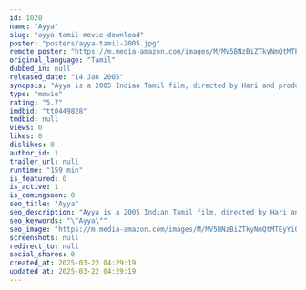 ```yaml
---
id: 1020
name: "Ayya"
slug: "ayya-tamil-movie-download"
poster: "posters/ayya-tamil-2005.jpg"
remote_poster: "https://m.media-amazon.com/images/M/MV5BNzBiZTkyNmQtMTEyYi00ZDE5LWFkNDQtM2ZjYjkxNjM3ZmQwXkEyXkFqcGdeQXVyOTk3NTc2MzE@._V1_SX300.jpg"
original_language: "Tamil"
dubbed_in: null
released_date: "14 Jan 2005"
synopsis: "Ayya is a 2005 Indian Tamil film, directed by Hari and produced by K. Balachander, Pushpa Kandaswamy. The film stars Sarath Kumar, Nayanthara, Prakash Raj, Napoleon and Vadivelu in lead roles. The film had musical score by Bharadw..."
type: "movie"
rating: "5.7"
imdbid: "tt0449828"
tmdbid: null
views: 0
likes: 0
dislikes: 0
author_id: 1
trailer_url: null
runtime: "159 min"
is_featured: 0
is_active: 1
is_comingsoon: 0
seo_title: "Ayya"
seo_description: "Ayya is a 2005 Indian Tamil film, directed by Hari and produced by K. Balachander, Pushpa Kandaswamy. The film stars Sarath Kumar, Nayanthara, Prakash Raj, Napoleon and Vadivelu in lead roles. The film had musical score by Bharadw..."
seo_keywords: "\"Ayya\""
seo_image: "https://m.media-amazon.com/images/M/MV5BNzBiZTkyNmQtMTEyYi00ZDE5LWFkNDQtM2ZjYjkxNjM3ZmQwXkEyXkFqcGdeQXVyOTk3NTc2MzE@._V1_SX300.jpg"
screenshots: null
redirect_to: null
social_shares: 0
created_at: 2025-03-22 04:29:19
updated_at: 2025-03-22 04:29:19
---
```


